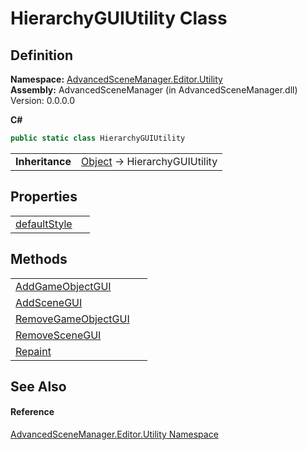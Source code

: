 # HierarchyGUIUtility Class




## Definition
**Namespace:** <a href="N_AdvancedSceneManager_Editor_Utility">AdvancedSceneManager.Editor.Utility</a>  
**Assembly:** AdvancedSceneManager (in AdvancedSceneManager.dll) Version: 0.0.0.0

**C#**
``` C#
public static class HierarchyGUIUtility
```

<table><tr><td><strong>Inheritance</strong></td><td><a href="https://learn.microsoft.com/dotnet/api/system.object" target="_blank" rel="noopener noreferrer">Object</a>  →  HierarchyGUIUtility</td></tr>
</table>



## Properties
<table>
<tr>
<td><a href="P_AdvancedSceneManager_Editor_Utility_HierarchyGUIUtility_defaultStyle">defaultStyle</a></td>
<td> </td></tr>
</table>

## Methods
<table>
<tr>
<td><a href="M_AdvancedSceneManager_Editor_Utility_HierarchyGUIUtility_AddGameObjectGUI">AddGameObjectGUI</a></td>
<td> </td></tr>
<tr>
<td><a href="M_AdvancedSceneManager_Editor_Utility_HierarchyGUIUtility_AddSceneGUI">AddSceneGUI</a></td>
<td> </td></tr>
<tr>
<td><a href="M_AdvancedSceneManager_Editor_Utility_HierarchyGUIUtility_RemoveGameObjectGUI">RemoveGameObjectGUI</a></td>
<td> </td></tr>
<tr>
<td><a href="M_AdvancedSceneManager_Editor_Utility_HierarchyGUIUtility_RemoveSceneGUI">RemoveSceneGUI</a></td>
<td> </td></tr>
<tr>
<td><a href="M_AdvancedSceneManager_Editor_Utility_HierarchyGUIUtility_Repaint">Repaint</a></td>
<td> </td></tr>
</table>

## See Also


#### Reference
<a href="N_AdvancedSceneManager_Editor_Utility">AdvancedSceneManager.Editor.Utility Namespace</a>  
